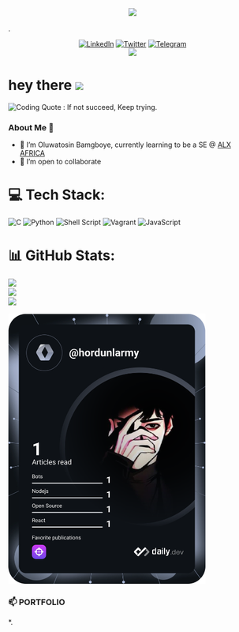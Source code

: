 <div id="header" align="center">
  <img src="https://media.giphy.com/media/M9gbBd9nbDrOTu1Mqx/giphy.gif" width="100"/>
</div>

.<p align="center">
[![LinkedIn](https://img.shields.io/badge/LinkedIn-%230077B5.svg?logo=linkedin&logoColor=white)](https://www.linkedin.com/in/bamgboye-oluwatosin-9a258883/)
[![Twitter](https://img.shields.io/badge/Twitter-%231DA1F2.svg?logo=Twitter&logoColor=white)](https://twitter.com/HordunTech) [![Telegram](https://img.shields.io/badge/Telegram-%231DA1F2.svg?logo=Telegram&logoColor=white)](https://t.me/horduntech)<br> [![](https://visitcount.itsvg.in/api?id=hordunlarmy&icon=0&color=0)](https://visitcount.itsvg.in)
  </p>

<h1>
hey there
<img src="https://media.giphy.com/media/hvRJCLFzcasrR4ia7z/giphy.gif" width="30px"/>
</h1>

<picture> <source media="(prefers-color-scheme: dark)" srcset="https://i.imgur.com/gmq7zZY.jpg"> <source media="(prefers-color-scheme: light)" srcset="https://i.imgur.com/kMMDHVM.jpg"> <img alt="Coding Quote : If not succeed, Keep trying." src="https://i.imgur.com/kMMDHVM.jpg"> </picture>

### About Me 👋

<!--
**Hordunlarmy/Hordunlarmy** is a ✨ _special_ ✨ repository because its `README.md` (this file) appears on your GitHub profile.

Here are some ideas to get you started:

- 🔭 I’m currently working on ...
-->
- 🌱 I’m Oluwatosin Bamgboye, currently learning to be a SE @ [ALX AFRICA](https://www.alxafrica.com/)
- 👯 I’m open to collaborate
<!-- 🤔 I’m looking for help with ...
- 💬 Ask me about ...
- 📫 How to reach me: ...
- 😄 Pronouns: ...

- ⚡ Favorite Coding Quote : While (!(succeed = try ()));
-->

# 💻 Tech Stack:
![C](https://img.shields.io/badge/c-%2300599C.svg?style=for-the-badge&logo=c&logoColor=white) ![Python](https://img.shields.io/badge/python-3670A0?style=for-the-badge&logo=python&logoColor=ffdd54) ![Shell Script](https://img.shields.io/badge/shell_script-%23121011.svg?style=for-the-badge&logo=gnu-bash&logoColor=white) ![Vagrant](https://img.shields.io/badge/vagrant-%231563FF.svg?style=for-the-badge&logo=vagrant&logoColor=white) ![JavaScript](https://img.shields.io/badge/javascript-%23323330.svg?style=for-the-badge&logo=javascript&logoColor=%23F7DF1E)

# 📊 GitHub Stats:
![](https://github-readme-stats.vercel.app/api?username=hordunlarmy&theme=radical&hide_border=false&include_all_commits=false&count_private=true)<br/>
![](https://github-readme-streak-stats.herokuapp.com/?user=hordunlarmy&theme=radical&hide_border=false)<br/>
![](https://github-readme-stats.vercel.app/api/top-langs/?username=hordunlarmy&theme=radical&hide_border=false&include_all_commits=false&count_private=true&layout=compact)

<a href="https://app.daily.dev/DailyDevTips"><img src="https://github.com/Hordunlarmy/Hordunlarmy/blob/main/devcard.svg" width="400" alt="Hordun's Dev Card"/></a>

### 📫 PORTFOLIO
*. 
